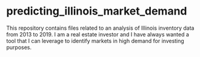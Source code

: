 # predicting_illinois_market_demand
This repository contains files related to an analysis of Illinois inventory data from 2013 to 2019. I am a real estate investor and I have always wanted a tool that I can leverage to identify markets in high demand for investing purposes. 
